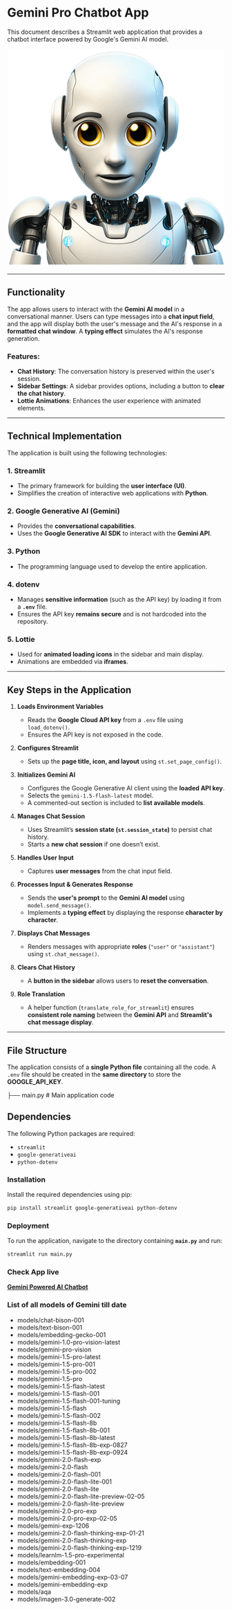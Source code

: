 # Gemini Pro Chatbot App

This document describes a Streamlit web application that provides a chatbot interface powered by Google's Gemini AI model.

![Gemini AI](images/ai.png)

---

## Functionality

The app allows users to interact with the **Gemini AI model** in a conversational manner. Users can type messages into a **chat input field**, and the app will display both the user's message and the AI's response in a **formatted chat window**. A **typing effect** simulates the AI's response generation. 

### Features:
- **Chat History**: The conversation history is preserved within the user's session.
- **Sidebar Settings**: A sidebar provides options, including a button to **clear the chat history**.
- **Lottie Animations**: Enhances the user experience with animated elements.

---

## Technical Implementation

The application is built using the following technologies:

### **1. Streamlit**
- The primary framework for building the **user interface (UI)**.
- Simplifies the creation of interactive web applications with **Python**.

### **2. Google Generative AI (Gemini)**
- Provides the **conversational capabilities**.
- Uses the **Google Generative AI SDK** to interact with the **Gemini API**.

### **3. Python**
- The programming language used to develop the entire application.

### **4. dotenv**
- Manages **sensitive information** (such as the API key) by loading it from a **`.env`** file.
- Ensures the API key **remains secure** and is not hardcoded into the repository.

### **5. Lottie**
- Used for **animated loading icons** in the sidebar and main display.
- Animations are embedded via **iframes**.

---

## Key Steps in the Application

1. **Loads Environment Variables**  
   - Reads the **Google Cloud API key** from a `.env` file using `load_dotenv()`.  
   - Ensures the API key is not exposed in the code.

2. **Configures Streamlit**  
   - Sets up the **page title, icon, and layout** using `st.set_page_config()`.

3. **Initializes Gemini AI**  
   - Configures the Google Generative AI client using the **loaded API key**.  
   - Selects the `gemini-1.5-flash-latest` model.  
   - A commented-out section is included to **list available models**.

4. **Manages Chat Session**  
   - Uses Streamlit’s **session state (`st.session_state`)** to persist chat history.  
   - Starts a **new chat session** if one doesn’t exist.

5. **Handles User Input**  
   - Captures **user messages** from the chat input field.

6. **Processes Input & Generates Response**  
   - Sends the **user's prompt** to the **Gemini AI model** using `model.send_message()`.  
   - Implements a **typing effect** by displaying the response **character by character**.

7. **Displays Chat Messages**  
   - Renders messages with appropriate **roles** (`"user"` or `"assistant"`) using `st.chat_message()`.

8. **Clears Chat History**  
   - A **button in the sidebar** allows users to **reset the conversation**.

9. **Role Translation**  
   - A helper function (`translate_role_for_streamlit`) ensures **consistent role naming** between the **Gemini API** and **Streamlit's chat message display**.

---

## File Structure

The application consists of a **single Python file** containing all the code. A `.env` file should be created in the **same directory** to store the **GOOGLE_API_KEY**.

├── main.py # Main application code 

## Dependencies

The following Python packages are required:

- `streamlit`
- `google-generativeai`
- `python-dotenv`

### **Installation**
Install the required dependencies using pip:

```bash
pip install streamlit google-generativeai python-dotenv
```

### **Deployment**
To run the application, navigate to the directory containing **`main.py`** and run:

```bash
streamlit run main.py
```
### **Check App live**

**[Gemini Powered AI Chatbot](https://aipoweredchatbot-osamabinadnan.streamlit.app/)**

### **List of all models of Gemini till date**

- models/chat-bison-001
- models/text-bison-001
- models/embedding-gecko-001
- models/gemini-1.0-pro-vision-latest
- models/gemini-pro-vision
- models/gemini-1.5-pro-latest
- models/gemini-1.5-pro-001
- models/gemini-1.5-pro-002
- models/gemini-1.5-pro
- models/gemini-1.5-flash-latest
- models/gemini-1.5-flash-001
- models/gemini-1.5-flash-001-tuning
- models/gemini-1.5-flash
- models/gemini-1.5-flash-002
- models/gemini-1.5-flash-8b
- models/gemini-1.5-flash-8b-001
- models/gemini-1.5-flash-8b-latest
- models/gemini-1.5-flash-8b-exp-0827
- models/gemini-1.5-flash-8b-exp-0924
- models/gemini-2.0-flash-exp
- models/gemini-2.0-flash
- models/gemini-2.0-flash-001
- models/gemini-2.0-flash-lite-001
- models/gemini-2.0-flash-lite
- models/gemini-2.0-flash-lite-preview-02-05
- models/gemini-2.0-flash-lite-preview
- models/gemini-2.0-pro-exp
- models/gemini-2.0-pro-exp-02-05
- models/gemini-exp-1206
- models/gemini-2.0-flash-thinking-exp-01-21
- models/gemini-2.0-flash-thinking-exp
- models/gemini-2.0-flash-thinking-exp-1219
- models/learnlm-1.5-pro-experimental
- models/embedding-001
- models/text-embedding-004
- models/gemini-embedding-exp-03-07
- models/gemini-embedding-exp
- models/aqa
- models/imagen-3.0-generate-002